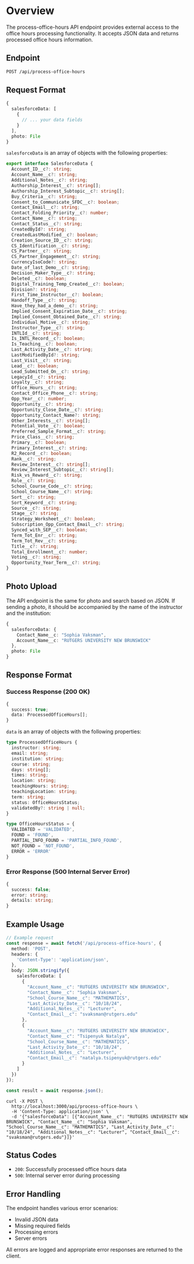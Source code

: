 # **Overview**

The process-office-hours API endpoint provides external access to the office hours processing functionality. It accepts JSON data and returns processed office hours information.

## **Endpoint**

```sh
POST /api/process-office-hours
```

## **Request Format**

```typescript
{
  salesforceData: [
    {
      // ... your data fields
    }
  ],
  photo: File
}
```

`salesforceData` is an array of objects with the following properties:

```typescript
export interface SalesforceData {
  Account_ID__c?: string;
  Account_Name__c?: string;
  Additional_Notes__c?: string;
  Authorship_Interest__c?: string[];
  Authorship_Interest_Subtopic__c?: string[];
  Buy_Criteria__c?: string;
  Consent_to_Communicate_SFDC__c?: boolean;
  Contact_Email__c?: string;
  Contact_Folding_Priority__c?: number;
  Contact_Name__c?: string;
  Contact_Status__c?: string;
  CreatedById?: string;
  CreatedLastModified__c?: boolean;
  Creation_Source_ID__c?: string;
  CS_Identification__c?: string;
  CS_Partner__c?: string;
  CS_Partner_Engagement__c?: string;
  CurrencyIsoCode?: string;
  Date_of_last_Demo__c?: string;
  Decision_Maker_Type__c?: string;
  Deleted__c?: boolean;
  Digital_Training_Temp_Created__c?: boolean;
  Division?: string;
  First_Time_Instructor__c?: boolean;
  Handoff_Type__c?: string;
  Have_they_had_a_demo__c?: string;
  Implied_Consent_Expiration_Date__c?: string;
  Implied_Consent_Obtained_Date__c?: string;
  Individual_Motive__c?: string;
  Instructor_Type__c?: string;
  INTLId__c?: string;
  Is_INTL_Record__c?: boolean;
  Is_Teaching__c?: boolean;
  Last_Activity_Date__c?: string;
  LastModifiedById?: string;
  Last_Visit__c?: string;
  Lead__c?: boolean;
  Lead_Submitted_On__c?: string;
  LegacyId__c?: string;
  Loyalty__c?: string;
  Office_Hours__c?: string;
  Contact_Office_Phone__c?: string;
  Opp_Year__c?: number;
  Opportunity__c?: string;
  Opportunity_Close_Date__c?: string;
  Opportunity_Contact_Name?: string;
  Other_Interests__c?: string[];
  Potential_Vote__c?: boolean;
  Preferred_Sample_Format__c?: string;
  Price_Class__c?: string;
  Primary__c?: boolean;
  Primary_Interest__c?: string;
  R2_Record__c?: boolean;
  Rank__c?: string;
  Review_Interest__c?: string[];
  Review_Interest_Subtopic__c?: string[];
  Risk_vs_Reward__c?: string;
  Role__c?: string;
  School_Course_Code__c?: string;
  School_Course_Name__c?: string;
  Sort__c?: string;
  Sort_Keyword__c?: string;
  Source__c?: string;
  Stage__c?: string;
  Strategy_Worksheet__c?: boolean;
  Subscription_Opp_Contact_Email__c?: string;
  Synced_with_SEP__c?: boolean;
  Term_Tot_Enr__c?: string;
  Term_Tot_Rev__c?: string;
  Title__c?: string;
  Total_Enrollment__c?: number;
  Voting__c?: string;
  Opportunity_Year_Term__c?: string;
}
```

## **Photo Upload**

The API endpoint is the same for photo and search based on JSON.  If sending a photo, it should be accompanied by the name of the instructor and the institution:

```typescript
{
  salesforceData: {
    Contact_Name__c: "Sophia Vaksman",
    Account_Name__c: "RUTGERS UNIVERSITY NEW BRUNSWICK"
  },
  photo: File
}
```

## **Response Format**

### Success Response (200 OK)

```typescript
{
  success: true;
  data: ProcessedOfficeHours[];
}
```

`data` is an array of objects with the following properties:

```typescript
type ProcessedOfficeHours {
  instructor: string;
  email: string;
  institution: string;
  course: string;
  days: string[];
  times: string;
  location: string;
  teachingHours: string;
  teachingLocation: string;
  term: string;
  status: OfficeHoursStatus;
  validatedBy?: string | null;
}

type OfficeHoursStatus = {
  VALIDATED = 'VALIDATED',
  FOUND = 'FOUND',
  PARTIAL_INFO_FOUND = 'PARTIAL_INFO_FOUND',
  NOT_FOUND = 'NOT_FOUND',
  ERROR = 'ERROR'
} 
```

### Error Response (500 Internal Server Error)

```typescript
{
  success: false;
  error: string;
  details: string;
}
```

## **Example Usage**

```typescript
// Example request
const response = await fetch('/api/process-office-hours', {
  method: 'POST',
  headers: {
    'Content-Type': 'application/json',
  },
  body: JSON.stringify({
    salesforceData: [
      {
        "Account_Name__c": "RUTGERS UNIVERSITY NEW BRUNSWICK",
        "Contact_Name__c": "Sophia Vaksman",
        "School_Course_Name__c": "MATHEMATICS",
        "Last_Activity_Date__c": "10/18/24",
        "Additional_Notes__c": "Lecturer",
        "Contact_Email__c": "svaksman@rutgers.edu"
      },
      {
        "Account_Name__c": "RUTGERS UNIVERSITY NEW BRUNSWICK",
        "Contact_Name__c": "Tsipenyuk Natalya",
        "School_Course_Name__c": "MATHEMATICS",
        "Last_Activity_Date__c": "10/18/24",
        "Additional_Notes__c": "Lecturer",
        "Contact_Email__c": "natalya.tsipenyuk@rutgers.edu"
      }
    ]
  })
});

const result = await response.json();
```

```curl
curl -X POST \
  http://localhost:3000/api/process-office-hours \
  -H 'Content-Type: application/json' \
  -d '{"salesforceData": [{"Account_Name__c": "RUTGERS UNIVERSITY NEW BRUNSWICK", "Contact_Name__c": "Sophia Vaksman", "School_Course_Name__c": "MATHEMATICS", "Last_Activity_Date__c": "10/18/24", "Additional_Notes__c": "Lecturer", "Contact_Email__c": "svaksman@rutgers.edu"}]}'
```

## **Status Codes**

- `200`: Successfully processed office hours data
- `500`: Internal server error during processing

## **Error Handling**

The endpoint handles various error scenarios:

- Invalid JSON data
- Missing required fields
- Processing errors
- Server errors

All errors are logged and appropriate error responses are returned to the client.
